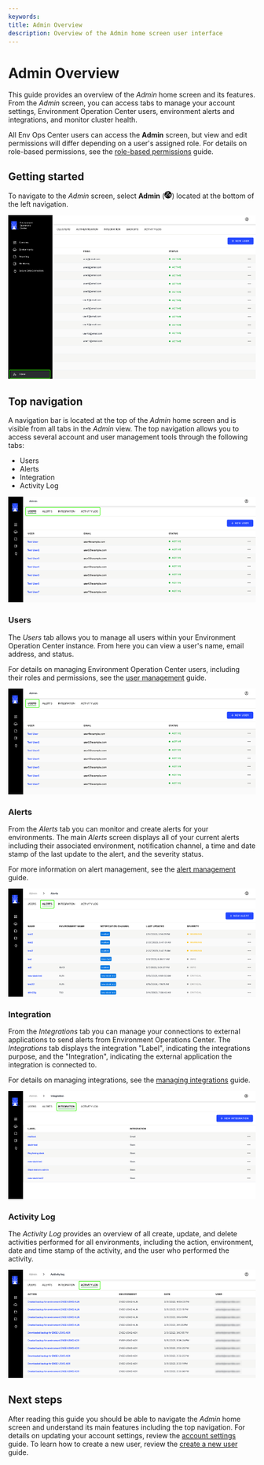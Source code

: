 ```yaml
---
keywords:
title: Admin Overview
description: Overview of the Admin home screen user interface
---
```

# Admin Overview

This guide provides an overview of the *Admin* home screen and its features. From the *Admin* screen, you can access tabs to manage your account settings, Environment Operation Center users, environment alerts and integrations, and monitor cluster health.

All Env Ops Center users can access the **Admin** screen, but view and edit permissions will differ depending on a user's assigned role. For details on role-based permissions, see the [role-based permissions](role-based-permission/role-based-permissions.md) guide.

## Getting started

To navigate to the *Admin* screen, select **Admin** (![image description](images/icon-admin.png)) located at the bottom of the left navigation.

![image description](../images/admin.png)

## Top navigation

A navigation bar is located at the top of the *Admin* home screen and is visible from all tabs in the *Admin* view. The top navigation allows you to access several account and user management tools through the following tabs:

- Users
- Alerts
- Integration
- Activity Log

![image description](images/top-nav.png)

### Users

The *Users* tab allows you to manage all users within your Environment Operation Center instance. From here you can view a user's name, email address, and status.

For details on managing Environment Operation Center users, including their roles and permissions, see the [user management](...) guide.

![image description](images/user-tab.png)

### Alerts

From the *Alerts* tab you can monitor and create alerts for your environments. The main *Alerts* screen displays all of your current alerts including their associated environment, notification channel, a time and date stamp of the last update to the alert, and the severity status.

For more information on alert management, see the [alert management](...) guide.

![image description](images/alerts-tab.png)

### Integration

From the *Integrations* tab you can manage your connections to external applications to send alerts from Environment Operations Center. The *Integrations* tab displays the integration "Label", indicating the integrations purpose, and the "Integration", indicating the external application the integration is connected to.

For details on managing integrations, see the [managing integrations](integrations/manage-integrations.md) guide.

![image description](images/integration-tab.png)

### Activity Log

The *Activity Log* provides an overview of all create, update, and delete activities performed for all environments, including the action, environment, date and time stamp of the activity, and the user who performed the activity.

![image description](images/activity-log-tab.png)

## Next steps

After reading this guide you should be able to navigate the *Admin* home screen and understand its main features including the top navigation. For details on updating your account settings, review the [account settings](account-settings/update-account.md) guide. To learn how to create a new user, review the [create a new user](user-management/create-user.md) guide.
